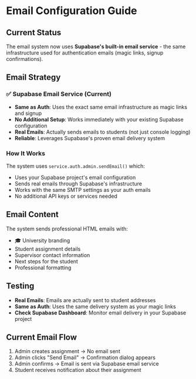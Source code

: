 # Email Configuration Guide

## Current Status
The email system now uses **Supabase's built-in email service** - the same infrastructure used for authentication emails (magic links, signup confirmations).

## Email Strategy

### ✅ Supabase Email Service (Current)
- **Same as Auth**: Uses the exact same email infrastructure as magic links and signup
- **No Additional Setup**: Works immediately with your existing Supabase configuration
- **Real Emails**: Actually sends emails to students (not just console logging)
- **Reliable**: Leverages Supabase's proven email delivery system

### How It Works
The system uses `service.auth.admin.sendEmail()` which:
- Uses your Supabase project's email configuration
- Sends real emails through Supabase's infrastructure
- Works with the same SMTP settings as your auth emails
- No additional API keys or services needed

## Email Content
The system sends professional HTML emails with:
- 🎓 University branding
- Student assignment details
- Supervisor contact information
- Next steps for the student
- Professional formatting

## Testing
- **Real Emails**: Emails are actually sent to student addresses
- **Same as Auth**: Uses the same delivery system as your magic links
- **Check Supabase Dashboard**: Monitor email delivery in your Supabase project

## Current Email Flow
1. Admin creates assignment → No email sent
2. Admin clicks "Send Email" → Confirmation dialog appears
3. Admin confirms → Email is sent via Supabase email service
4. Student receives notification about their assignment
